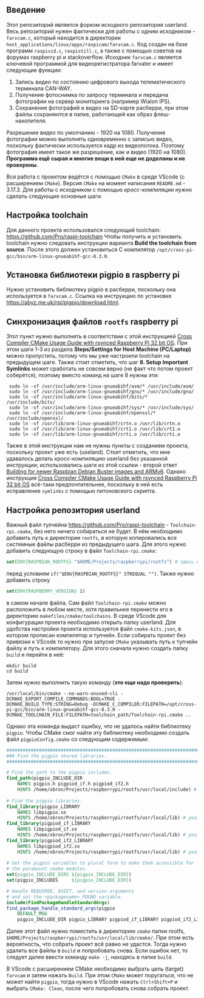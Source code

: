 ## Введение
Этот репозиторий является форком исходного репозитория userland.
Весь репозиторий нужен фактически для работы с одним исходником - `farvcam.c`, который находится в директории `host_applications/linux/apps/raspicam/farvcam.c`. Код создан на базе программ `raspivid.c`, `raspistill.c`, а также с помощью советов на форумах raspberry pi и stackoverflow.
Исходник `farvcam.c` является ключевой программой для видеорегистратора farvater и имеет следующие функции:
1. Запись видео по состоянию цифрового выхода телематического терминала CAN-WAY.
2. Получение фотоснимка по запросу терминала и передача фотографии на сервер мониторинга (например Wialon IPS).
3. Сохранение фотографий и видео на SD-карте расберри, при этом файлы сохраняются в папке, работающей как образ флеш-накопителя.

Разрешение видео по умолчанию - 1920 на 1080. Получение фотографии можно выполнять одновременно с записью видео, поскольку фактически используется кадр из видеопотока. Поэтому фотография имеет такое же разрешение, как и видео (1920 на 1080).
**Программа ещё сырая и многие вещи в ней еще не доделаны и не проверены**.

Вся работа с проектом ведётся с помощью `CMake` в среде VScode (с расширением `CMake`). Версия `CMake` на момент написания `README.md` - 3.17.3.
Для работы с исходником с помощью *кросс-компиляции* нужно сделать следующие основные шаги.
## Настройка toolchain
Для данного проекта использовался следующий toolchain: https://github.com/Pro/raspi-toolchain
Чтобы получить и установить toolchain нужно следовать инструкции варианта **Build the toolchain from source**. После этого должен установиться С компилятор `/opt/cross-pi-gcc/bin/arm-linux-gnueabihf-gcc-8.3.0`.
## Установка библиотеки pigpio в raspberry pi
Нужно установить библиотеку pigpio в расберри, поскольку она используется в `farvcam.c`. Ссылка на инструкцию по установке https://abyz.me.uk/rpi/pigpio/download.html.
## Синхронизация файлов `rootfs` raspberry pi
Этот пункт нужно выполнять в соответствии с этой инструкцией [Cross Compiler CMake Usage Guide with rsynced Raspberry Pi 32 bit OS](https://github.com/abhiTronix/raspberry-pi-cross-compilers/wiki/Cross-Compiler-CMake-Usage-Guide-with-rsynced-Raspberry-Pi-32-bit-OS#cross-compiler-cmake-usage-guide-with-rsynced-raspberry-pi-32-bit-os). При этом шаги 1-3 из раздела **Steps/Settings for Host Machine (PC/Laptop)** можно пропустить, потому что мы уже настроили toolchain на предыдущем шаге. Также стоит отметить, что шаг **8. Setup Important Symlinks** может сработать не совсем верно (не факт что потом проект соберётся), поэтому вместо команд на шаге 8 нужны эти:
```
 sudo ln -sf /usr/include/arm-linux-gnueabihf/asm/* /usr/include/asm/
 sudo ln -sf /usr/include/arm-linux-gnueabihf/gnu/* /usr/include/gnu/
 sudo ln -sf /usr/include/arm-linux-gnueabihf/bits/* /usr/include/bits/
 sudo ln -sf /usr/include/arm-linux-gnueabihf/sys/* /usr/include/sys/
 sudo ln -sf /usr/include/arm-linux-gnueabihf/openssl/* /usr/include/openssl/
 sudo ln -sf /usr/lib/arm-linux-gnueabihf/crtn.o /usr/lib/crtn.o
 sudo ln -sf /usr/lib/arm-linux-gnueabihf/crt1.o /usr/lib/crt1.o
 sudo ln -sf /usr/lib/arm-linux-gnueabihf/crti.o /usr/lib/crti.o
 ```
 Также в этой инструкции нам не нужны пункты с созданием проекта, поскольку проект уже есть (useland). 
 Стоит отметить, что мне удавалось делать кросс-компиляцию userland без указанной инструкции; использовались шаги из этой ссылки - второй ответ [Building for newer Raspbian Debian Buster images and ARMv6](https://stackoverflow.com/questions/19162072/how-to-install-the-raspberry-pi-cross-compiler-on-my-linux-host-machine). Однако инструкция [Cross Compiler CMake Usage Guide with rsynced Raspberry Pi 32 bit OS](https://github.com/abhiTronix/raspberry-pi-cross-compilers/wiki/Cross-Compiler-CMake-Usage-Guide-with-rsynced-Raspberry-Pi-32-bit-OS#cross-compiler-cmake-usage-guide-with-rsynced-raspberry-pi-32-bit-os) всё-таки предпочтительнее, поскольку в ней есть исправление `symlinks` с помощью питоновского скрипта. 
## Настройка репозитория userland
Важный файл тулчейна https://github.com/Pro/raspi-toolchain - `Toolchain-rpi.cmake`, без него ничего собираться не будет. В нём необходимо добавить путь к директории `rootfs`, в которую копировались все системные файлы расберри из предыдущего шага. Для этого нужно добавить следующую строку в файл `Toolchain-rpi.cmake`:
```cmake
set(ENV{RASPBIAN_ROOTFS} "$HOME/Projects/raspberrypi/rootfs") # здесь нужно указать путь к директории rootfs
```
перед условием `if("$ENV{RASPBIAN_ROOTFS}" STREQUAL "")`.
Также нужно добавить строку
```cmake
set(ENV{RASPBERRY_VERSION} 1)
```
в самом начале файла.
Сам файл `Toolchain-rpi.cmake` можно расположить в любом месте, хотя правильнее перенести его в директорию `makefiles/cmake/toolchains`.
В среде VScode для конфигурации проекта необходимо открыть папку userland. Для удобства настройки проекта используется файл `cmake-kits.json`, в котором прописан компилятор и тулчейн. Если собирать проект без привязки к VScode то нужно при запуске `CMake` указывать путь к тулчейн файлу и путь к компилятору. Для этого сначала нужно создать папку `build` и перейти в неё:
```
mkdir build
cd build
```
Затем нужно выполнить такую команду (**это еще надо проверить**):
```
/usr/local/bin/cmake --no-warn-unused-cli -DCMAKE_EXPORT_COMPILE_COMMANDS:BOOL=TRUE -DCMAKE_BUILD_TYPE:STRING=Debug -DCMAKE_C_COMPILER:FILEPATH=/opt/cross-pi-gcc/bin/arm-linux-gnueabihf-gcc-8.3.0 -DCMAKE_TOOLCHAIN_FILE:FILEPATH=toolchain_path/Toolchain-rpi.cmake ..
```
Однако эта команда выдаст ошибку, что не удалось найти библиотеку `pigpio`. Чтобы CMake смог найти эту библиотеку необходимо создать файл `pigpioConfig.cmake` со следующим содержимым:
```cmake
################################################################################
### Find the pigpio shared libraries.
################################################################################

# Find the path to the pigpio includes.
find_path(pigpio_INCLUDE_DIR 
    NAMES pigpio.h pigpiod_if.h pigpiod_if2.h
    HINTS /home/xbron/Projects/raspberrypi/rootfs/usr/local/include) # указывается путь к include, где установлены заголовочные файлы в rootfs
    
# Find the pigpio libraries.
find_library(pigpio_LIBRARY 
    NAMES libpigpio.so
    HINTS /home/xbron/Projects/raspberrypi/rootfs/usr/local/lib) # указывается путь к lib, где установлены файлы библиотеки в rootfs
find_library(pigpiod_if_LIBRARY 
    NAMES libpigpiod_if.so
    HINTS /home/xbron/Projects/raspberrypi/rootfs/usr/local/lib) # указывается путь к lib, где установлены файлы библиотеки в rootfs
find_library(pigpiod_if2_LIBRARY 
    NAMES libpigpiod_if2.so
    HINTS /home/xbron/Projects/raspberrypi/rootfs/usr/local/lib) # указывается путь к lib, где установлены файлы библиотеки в rootfs
    
# Set the pigpio variables to plural form to make them accessible for 
# the paramount cmake modules.
set(pigpio_INCLUDE_DIRS ${pigpio_INCLUDE_DIR})
set(pigpio_INCLUDES     ${pigpio_INCLUDE_DIR})

# Handle REQUIRED, QUIET, and version arguments 
# and set the <packagename>_FOUND variable.
include(FindPackageHandleStandardArgs)
find_package_handle_standard_args(pigpio 
    DEFAULT_MSG 
    pigpio_INCLUDE_DIR pigpio_LIBRARY pigpiod_if_LIBRARY pigpiod_if2_LIBRARY)
```
Далее этот файл нужно поместить в директорию `cmake` папки rootfs, `$HOME/Projects/raspberrypi/rootfs/usr/local/lib/cmake/`.
При этом есть вероятность, что собрать проект всё равно не удастся. Тогда нужно удалить все файлы в `build` и попробовать снова. Если ошибок нет, то следует далее ввести команду `make -j`, находясь в папке `build`.

В VScode с расширением CMake необходимо выбрать цель (target) `farvcam` и затем нажать `Build`. При этом `CMake` может поругаться, что не может найти `pigpio`, тогда нужно в VScode нажать `Сtrl+Shift+P` и выбрать `CMake: Clean`, после чего попробовать снова собрать проект.
